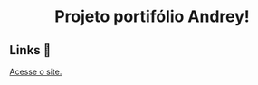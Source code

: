 <h1 align="center">
  Projeto portifólio Andrey!
</h1>

## Links 🔗
<a href="https://kalamitt.github.io/site-porfolio-andrey/" target="_blank"> Acesse o site. </a>

